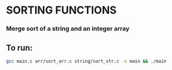 # SORTING FUNCTIONS
### Merge sort of a string and an integer array

## To run:
```bash
gcc main.c arr/sort_arr.c string/sort_str.c -o main && ./main
```
